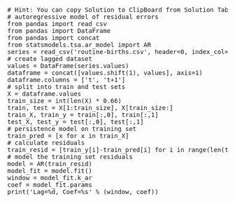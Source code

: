 <pre class="file" data-target="clipboard">
# Hint: You can copy Solution to ClipBoard from Solution Tab
# autoregressive model of residual errors
from pandas import read_csv
from pandas import DataFrame
from pandas import concat
from statsmodels.tsa.ar_model import AR
series = read_csv('routine-births.csv', header=0, index_col=0, parse_dates=True, squeeze=True)
# create lagged dataset
values = DataFrame(series.values)
dataframe = concat([values.shift(1), values], axis=1)
dataframe.columns = ['t', 't+1']
# split into train and test sets
X = dataframe.values
train_size = int(len(X) * 0.66)
train, test = X[1:train_size], X[train_size:]
train_X, train_y = train[:,0], train[:,1]
test_X, test_y = test[:,0], test[:,1]
# persistence model on training set
train_pred = [x for x in train_X]
# calculate residuals
train_resid = [train_y[i]-train_pred[i] for i in range(len(train_pred))]
# model the training set residuals
model = AR(train_resid)
model_fit = model.fit()
window = model_fit.k_ar
coef = model_fit.params
print('Lag=%d, Coef=%s' % (window, coef))

</pre>
